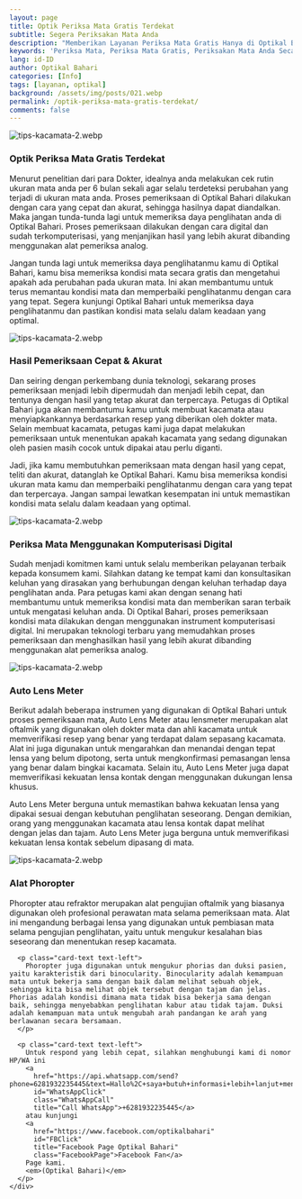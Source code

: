 ```yaml
---
layout: page
title: Optik Periksa Mata Gratis Terdekat
subtitle: Segera Periksakan Mata Anda
description: "Memberikan Layanan Periksa Mata Gratis Hanya di Optikal Bahari. Kami menyediakan kacamata cicilan, harga murah, Bunga 0%, tanpa Credit Card dan menerima KJP"
keywords: 'Periksa Mata, Periksa Mata Gratis, Periksakan Mata Anda Secara Rutin'
lang: id-ID
author: Optikal Bahari
categories: [Info]
tags: [layanan, optikal]
background: /assets/img/posts/021.webp
permalink: /optik-periksa-mata-gratis-terdekat/
comments: false
---
```


<div class="card-deck mb-3">
  <div class="card shadow p-3 mb-5 bg-white rounded">
    <img
      src="{{"/assets/img/posts/periksa-mata/periksa-mata-gratis-optikal-bahari-14.webp" | relative_url }}"
      class="card-img-top"
      alt="tips-kacamata-2.webp">
    <div class="card-body">
      <h3 class="card-title">Optik Periksa Mata Gratis Terdekat</h3>
      <p class="card-text text-left">
        Menurut penelitian dari para Dokter, idealnya anda melakukan cek rutin ukuran mata anda per 6 bulan sekali agar selalu terdeteksi perubahan yang terjadi di ukuran mata anda. Proses pemeriksaan di Optikal Bahari dilakukan dengan cara yang cepat dan akurat, sehingga hasilnya dapat diandalkan. Maka jangan tunda-tunda lagi untuk memeriksa daya penglihatan anda di Optikal Bahari. Proses pemeriksaan dilakukan dengan cara digital dan sudah terkomputerisasi, yang menjanjikan hasil yang lebih akurat dibanding menggunakan alat pemeriksa analog.
      </p>
      <p class="card-text text-left">
        Jangan tunda lagi untuk memeriksa daya penglihatanmu kamu di Optikal Bahari, kamu bisa memeriksa kondisi mata secara gratis dan mengetahui apakah ada perubahan pada ukuran mata. Ini akan membantumu untuk terus memantau kondisi mata dan memperbaiki penglihatanmu dengan cara yang tepat. Segera kunjungi Optikal Bahari untuk memeriksa daya penglihatanmu dan pastikan kondisi mata selalu dalam keadaan yang optimal.
      </p>
    </div>
  </div>
</div>

<div class="card-deck mb-3">
  <div class="card shadow p-3 mb-5 bg-white rounded">
    <img
      src="{{"/assets/img/posts/periksa-mata/periksa-mata-gratis-optikal-bahari-2.webp" | relative_url }}"
      class="card-img-top"
      alt="tips-kacamata-2.webp">
    <div class="card-body">
      <h3 class="card-title">Hasil Pemeriksaan Cepat & Akurat</h3>
      <p class="card-text text-left">
        Dan seiring dengan perkembang dunia teknologi, sekarang proses pemeriksaan menjadi lebih dipermudah dan menjadi lebih cepat, dan tentunya dengan hasil yang tetap akurat dan terpercaya. Petugas di Optikal Bahari juga akan membantumu kamu untuk membuat kacamata atau menyiapkankannya berdasarkan resep yang diberikan oleh dokter mata. Selain membuat kacamata, petugas kami juga dapat melakukan pemeriksaan untuk menentukan apakah kacamata yang sedang digunakan oleh pasien masih cocok untuk dipakai atau perlu diganti.
      </p>
      <p class="card-text text-left">
        Jadi, jika kamu membutuhkan pemeriksaan mata dengan hasil yang cepat, teliti dan akurat, datanglah ke Optikal Bahari. Kamu bisa memeriksa kondisi ukuran mata kamu dan memperbaiki penglihatanmu dengan cara yang tepat dan terpercaya. Jangan sampai lewatkan kesempatan ini untuk memastikan kondisi mata selalu dalam keadaan yang optimal.
      </p>
    </div>
  </div>
</div>

<div class="card-deck mb-3">
  <div class="card shadow p-3 mb-5 bg-white rounded">
    <img
      src="{{"/assets/img/posts/periksa-mata/periksa-mata-gratis-optikal-bahari-12.webp" | relative_url }}"
      class="card-img-top"
      alt="tips-kacamata-2.webp">
    <div class="card-body">
      <h3 class="card-title">Periksa Mata Menggunakan Komputerisasi Digital</h3>
      <p class="card-text text-left">
        Sudah menjadi komitmen kami untuk selalu memberikan pelayanan terbaik kepada konsumem kami. Silahkan datang ke tempat kami dan konsultasikan keluhan yang dirasakan yang berhubungan dengan keluhan terhadap daya penglihatan anda. Para petugas kami akan dengan senang hati membantumu untuk memeriksa kondisi mata dan memberikan saran terbaik untuk mengatasi keluhan anda. Di Optikal Bahari, proses pemeriksaan kondisi mata dilakukan dengan menggunakan instrument komputerisasi digital. Ini merupakan teknologi terbaru yang memudahkan proses pemeriksaan dan menghasilkan hasil yang lebih akurat dibanding menggunakan alat pemeriksa analog.
      </p>
    </div>
  </div>
</div>

<div class="card-deck mb-3">
  <div class="card shadow p-3 mb-5 bg-white rounded">
    <img
      src="{{"/assets/img/posts/periksa-mata/periksa-mata-gratis-optikal-bahari-10.webp" | relative_url }}"
      class="card-img-top"
      alt="tips-kacamata-2.webp">
    <div class="card-body">
      <h3 class="card-title">Auto Lens Meter</h3>
      <p class="card-text text-left">
        Berikut adalah beberapa instrumen yang digunakan di Optikal Bahari untuk proses pemeriksaan mata, Auto Lens Meter atau lensmeter merupakan alat oftalmik yang digunakan oleh dokter mata dan ahli kacamata untuk memverifikasi resep yang benar yang terdapat dalam sepasang kacamata. Alat ini juga digunakan untuk mengarahkan dan menandai dengan tepat lensa yang belum dipotong, serta untuk mengkonfirmasi pemasangan lensa yang benar dalam bingkai kacamata. Selain itu, Auto Lens Meter juga dapat memverifikasi kekuatan lensa kontak dengan menggunakan dukungan lensa khusus.
      </p>
      <p class="card-text text-left">
        Auto Lens Meter berguna untuk memastikan bahwa kekuatan lensa yang dipakai sesuai dengan kebutuhan penglihatan seseorang. Dengan demikian, orang yang menggunakan kacamata atau lensa kontak dapat melihat dengan jelas dan tajam. Auto Lens Meter juga berguna untuk memverifikasi kekuatan lensa kontak sebelum dipasang di mata.
      </p>
    </div>
  </div>
</div>

<div class="card-deck mb-3">
  <div class="card shadow p-3 mb-5 bg-white rounded">
    <img
      src="{{"/assets/img/posts/periksa-mata/periksa-mata-gratis-optikal-bahari-11.webp" | relative_url }}"
      class="card-img-top"
      alt="tips-kacamata-2.webp">
    <div class="card-body">
      <h3 class="card-title">Alat Phoropter</h3>
      <p class="card-text text-left">
        Phoropter atau refraktor merupakan alat pengujian oftalmik yang biasanya digunakan oleh profesional perawatan mata selama pemeriksaan mata. Alat ini mengandung berbagai lensa yang digunakan untuk pembiasan mata selama pengujian penglihatan, yaitu untuk mengukur kesalahan bias seseorang dan menentukan resep kacamata.
      </p>

      <p class="card-text text-left">
        Phoropter juga digunakan untuk mengukur phorias dan duksi pasien, yaitu karakteristik dari binocularity. Binocularity adalah kemampuan mata untuk bekerja sama dengan baik dalam melihat sebuah objek, sehingga kita bisa melihat objek tersebut dengan tajam dan jelas. Phorias adalah kondisi dimana mata tidak bisa bekerja sama dengan baik, sehingga menyebabkan penglihatan kabur atau tidak tajam. Duksi adalah kemampuan mata untuk mengubah arah pandangan ke arah yang berlawanan secara bersamaan.
      </p>

      <p class="card-text text-left">
        Untuk respond yang lebih cepat, silahkan menghubungi kami di nomor HP/WA ini
        <a
          href="https://api.whatsapp.com/send?phone=6281932235445&text=Hallo%2C+saya+butuh+informasi+lebih+lanjut+mengenai+Optikal+Bahari"
          id="WhatsAppClick"
          class="WhatsAppCall"
          title="Call WhatsApp">+6281932235445</a>
        atau kunjungi
        <a
          href="https://www.facebook.com/optikalbahari"
          id="FBClick"
          title="Facebook Page Optikal Bahari"
          class="FacebookPage">Facebook Fan</a>
        Page kami.
        <em>(Optikal Bahari)</em>
      </p>
    </div>

  </div>
</div>
